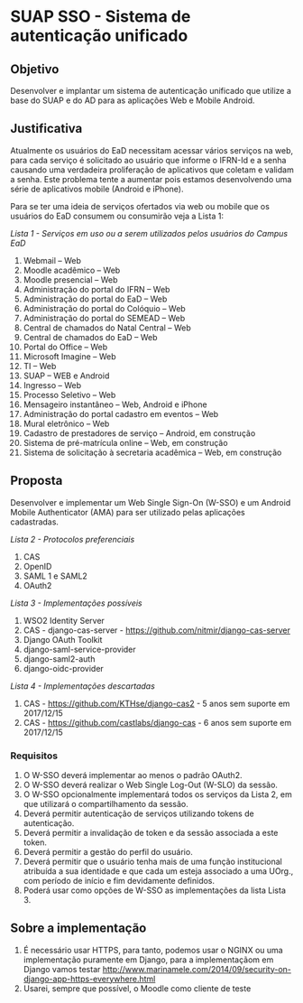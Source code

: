 # SUAP SSO - Sistema de autenticação unificado



## Objetivo

Desenvolver e implantar um sistema de autenticação unificado que utilize a base do SUAP e do AD para as aplicações Web e Mobile Android.



## Justificativa

Atualmente os usuários do EaD necessitam acessar vários serviços na web, para cada serviço é solicitado ao usuário que informe o IFRN-Id e a senha causando uma verdadeira proliferação de aplicativos que coletam e validam a senha. Este problema tente a aumentar pois estamos desenvolvendo uma série de aplicativos mobile (Android e iPhone).

Para se ter uma ideia de serviços ofertados via web ou mobile que os usuários do EaD consumem ou consumirão veja a Lista 1:

*Lista 1 - Serviços em uso ou a serem utilizados pelos usuários do Campus EaD*
1. Webmail – Web
2. Moodle acadêmico – Web
3. Moodle presencial – Web
4. Administração do portal do IFRN – Web
5. Administração do portal do EaD – Web
6. Administração do portal do Colóquio – Web
7. Administração do portal do SEMEAD – Web
8. Central de chamados do Natal Central – Web
9. Central de chamados do EaD – Web
10. Portal do Office – Web
11. Microsoft Imagine – Web
12. TI – Web
13. SUAP – WEB e Android
14. Ingresso – Web
15. Processo Seletivo – Web
16. Mensageiro instantâneo – Web, Android e iPhone
17. Administração do portal cadastro em eventos – Web
18. Mural eletrônico – Web
19. Cadastro de prestadores de serviço – Android, em construção
20. Sistema de pré-matrícula online – Web, em construção
21. Sistema de solicitação à secretaria acadêmica – Web, em construção



## Proposta

Desenvolver e implementar um Web Single Sign-On (W-SSO) e um Android Mobile Authenticator (AMA) para ser utilizado pelas aplicações cadastradas.

*Lista 2 -  Protocolos preferenciais*
1.	CAS
2.	OpenID
3.	SAML 1 e SAML2
4.	OAuth2

*Lista 3 - Implementações possíveis*
1. WSO2 Identity Server
2. CAS - django-cas-server - https://github.com/nitmir/django-cas-server
3. Django OAuth Toolkit
4. django-saml-service-provider
5. django-saml2-auth
6. django-oidc-provider

*Lista 4 - Implementações descartadas*
1. CAS - https://github.com/KTHse/django-cas2 - 5 anos sem suporte em 2017/12/15
2. CAS - https://github.com/castlabs/django-cas - 6 anos sem suporte em 2017/12/15




### Requisitos

1.	O W-SSO deverá implementar ao menos o padrão OAuth2.
2.	O W-SSO deverá realizar o Web Single Log-Out (W-SLO) da sessão.
3.	O W-SSO opcionalmente implementará todos os serviços da Lista 2, em que utilizará o compartilhamento da sessão.
4.	Deverá permitir autenticação de serviços utilizando tokens de autenticação.
5.	Deverá permitir a invalidação de token e da sessão associada a este token.
6.	Deverá permitir a gestão do perfil do usuário.
7.	Deverá permitir que o usuário tenha mais de uma função institucional atribuída a sua identidade e que cada um esteja associado a uma UOrg., com período de início e fim devidamente definidos.
8.	Poderá usar como opções de W-SSO as implementações da lista Lista 3.


## Sobre a implementação

1. É necessário usar HTTPS, para tanto, podemos usar o NGINX ou uma implementação puramente em Django, para a 
implementaçãom em Django vamos testar http://www.marinamele.com/2014/09/security-on-django-app-https-everywhere.html
2. Usarei, sempre que possível, o Moodle como cliente de teste